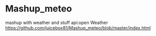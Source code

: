 # Mashup_meteo
mashup with weather and stuff 
api:open Weather
https://github.com/juicebox81/Mashup_meteo/blob/master/index.html
